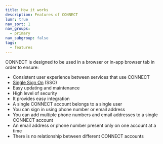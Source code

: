 ```yaml
---
title: How it works
description: Features of CONNECT
lunr: true
nav_sort: 1
nav_groups:
  - primary
nav_subgroup: false
tags:
  - features
---
```


CONNECT is designed to be used in a browser or in-app browser tab in order to ensure:
  - Consistent user experience between services that use CONNECT
  - [Single Sign On](./single-sign-on.html) (SSO)
  - Easy updating and maintenance
  - High level of security
- It provides easy integration
- A single CONNECT account belongs to a single user
- You can sign in using phone number or email address
- You can add multiple phone numbers and email addresses to a single CONNECT account
- An email address or phone number present only on one account at a time
- There is no relationship between different CONNECT accounts
